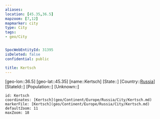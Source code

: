 ```yaml
---
aliases: 
location: [45.35,36.5]
mapzoom: [7,12] 
mapmarker: city 
type: City
tags:
- geo/City


SpocWebEntityId: 31395
isDeleted: false
confidential: public

title: Kertsch
---
```

[geo-lon::36.5]
[geo-lat::45.35]
[name::Kertsch]
[State::]
[Country::[Russia](geo/Continent/Europe/Russia.md)]
[StateId::]
[Population::]
[Unknown::]


```leaflet
id: Kertsch
coordinates: [Kertsch](geo/Continent/Europe/Russia/City/Kertsch.md)
markerFile: [Kertsch](geo/Continent/Europe/Russia/City/Kertsch.md)
defaultZoom: 11 
maxZoom: 18
```


